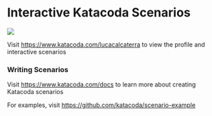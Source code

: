 # Interactive Katacoda Scenarios

[![](http://shields.katacoda.com/katacoda/lucacalcaterra/count.svg)](https://www.katacoda.com/lucacalcaterra "Get your profile on Katacoda.com")

Visit https://www.katacoda.com/lucacalcaterra to view the profile and interactive scenarios

### Writing Scenarios
Visit https://www.katacoda.com/docs to learn more about creating Katacoda scenarios

For examples, visit https://github.com/katacoda/scenario-example
